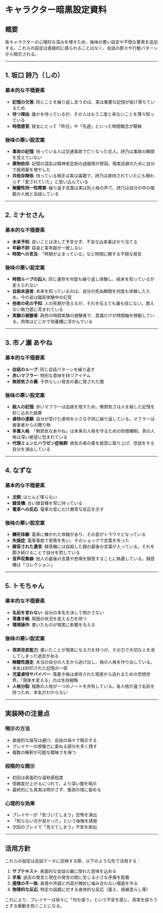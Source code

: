 # キャラクター暗黒設定資料

## 概要
各キャラクターの心理的な深みを増すため、後味の悪い設定や不穏な要素を追加する。これらの設定は直接的に語られることはなく、会話の節々や行動パターンから暗示される。

---

## 1. 坂口 詩乃（しの）

### 基本的な不穏要素
- **記憶の欠落**: 同じことを繰り返し言うのは、実は重要な記憶が抜け落ちているため
- **待つ理由**: 誰かを待っているが、その人はもう二度と来ないことを薄々知っている
- **時間感覚**: 彼女にとって「昨日」や「先週」といった時間概念が曖昧

### 後味の悪い設定案
- **事故の記憶**: 待っている人は交通事故で亡くなった恋人。詩乃は事故の瞬間を覚えていない
- **薬物依存**: 記憶の混乱は精神安定剤の過服用が原因。現実逃避のために自分で服用量を増やした
- **共依存関係**: 待っている相手は実は毒親で、詩乃は虐待されていたにも関わらず「愛されていた」と思い込んでいる
- **解離性同一性障害**: 繰り返す言葉は実は別人格の声で、詩乃は自分の中の複数の人格と会話している

---

## 2. ミナセさん

### 基本的な不穏要素
- **未来予知**: 良いことは決して予言せず、不吉な出来事ばかり当てる
- **年齢不詳**: 容姿と実年齢が一致しない
- **時間への言及**: 「時間が止まっている」など時間に関する不穏な発言

### 後味の悪い設定案
- **時間ループの囚人**: 同じ運命を何度も繰り返し体験し、結末を知っているが変えられない
- **自殺未遂者**: 未来を知っているのは、自分の死ぬ瞬間を何度も体験したため。今の姿は臨死体験中の幻覚
- **他者の死の予知**: 人の死期が見えるが、それを伝えても誰も信じない。救えない無力感に苛まれている
- **実験の被験者**: 政府の時間実験の被験者で、意識だけが時間軸を移動している。肉体はどこかで培養槽に浮かんでいる

---

## 3. 市ノ瀬 あやね

### 基本的な不穏要素
- **会話のループ**: 同じ会話パターンを繰り返す
- **赤いマフラー**: 特別な意味を持つアイテム
- **無邪気さの裏**: 子供らしい発言の裏に隠された闇

### 後味の悪い設定案
- **殺人の記憶**: 赤いマフラーは血痕を隠すため。無邪気さは人を殺した記憶を封じ込めた結果
- **虐待の連鎖**: 自分が受けた虐待を小さな子供に繰り返している。マフラーは被害者からの贈り物
- **多重人格**: 「無邪気なあやね」は本来の人格を守るための防御機制。真の人格は深い絶望に包まれている
- **代理ミュンヒハウゼン症候群**: 病気の弟の薬を故意に取り上げ、世話をする自分を演出している

---

## 4. なずな

### 基本的な不穏要素
- **沈黙**: ほとんど喋らない
- **録音機**: 古い録音機を常に持っている
- **電車への反応**: 電車の音にだけ異常な反応を示す

### 後味の悪い設定案
- **轢死体験**: 電車に轢かれた体験があり、その音がトラウマとなっている
- **失語症**: 電車事故で家族を失い、そのショックで言葉を失った
- **録音された遺言**: 録音機には自殺した親の最後の言葉が入っている。それを聞き続けることで自分を罰している
- **音声収集癖**: 他人の最後の言葉や悲鳴を録音することに執着している。録音機は「コレクション」

---

## 5. トモちゃん

### 基本的な不穏要素
- **名前を言わない**: 自分の本名を決して明かさない
- **落書き帳**: 周囲の状況を変える力を持つ
- **環境操作**: 書いたものが現実に影響を与える

### 後味の悪い設定案
- **現実改変能力**: 書いたことが現実になる力を持つが、その力で大切な人を消してしまった過去がある
- **解離性遁走**: 本当の自分の人生から逃げ出し、偽の人格を作り出している。本名は封印された記憶の一部
- **児童虐待サバイバー**: 落書き帳は虐待された現実から逃れるための空想世界。「現実を変える」のは生存戦略
- **人格分裂**: 複数の人格が一つのノートを共有している。各人格が違う名前を持つため、本名がわからない

---

## 実装時の注意点

### 暗示の方法
- 直接的な描写は避け、会話の端々で暗示する
- プレイヤーの想像力に委ねる部分を多く残す
- 複数の解釈が可能な曖昧さを保つ

### 段階的な開示
- 初回は表面的な違和感程度
- 信頼度が上がるにつれて、より深い闇を暗示
- 最終的にも真実は明かさず、推測の域に留める

### 心理的な効果
- プレイヤーが「気づいてしまう」恐怖を演出
- 「知らない方が良かった」という後悔を誘発
- 次回のプレイで「見えてしまう」不安を創出

---

## 活用方針

これらの設定は会話データに反映する際、以下のような形で活用する：

1. **サブテキスト**: 表面的な会話の裏に隠れた意味を込める
2. **矛盾**: 過去の発言と現在の発言の間に生じる小さな矛盾を配置
3. **感情の不一致**: 表情や声調と内容が微妙に噛み合わない場面を作る
4. **物理的な反応**: 特定の話題に対する身体的な反応（震え、視線逸らし等）

これにより、プレイヤーは徐々に「何か違う」という不安を感じ、真実を探ろうとする衝動を抱くことになる。